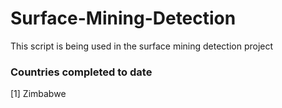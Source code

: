 # Surface-Mining-Detection

This script is being used in the surface mining detection project

### Countries completed to date 

[1] Zimbabwe 
